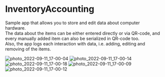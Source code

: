 # InventoryAccounting

Sample app that allows you to store and edit data about computer hardware.<br>
The data about the items can be either entered directly or via QR-code, and every manually added item can also be serialized in QR-code too.<br>
Also, the app logs each interaction with data, i.e. adding, editing and removing of the items.<br>

![photo_2022-09-11_17-00-04](https://user-images.githubusercontent.com/57017176/189531581-16a6008b-5c7a-41e7-a894-4f2e44c8d7ad.jpg)
![photo_2022-09-11_17-00-14](https://user-images.githubusercontent.com/57017176/189531583-81d3fd06-af7e-4eb6-b9bf-31d29d0183e6.jpg)
![photo_2022-09-11_17-00-18](https://user-images.githubusercontent.com/57017176/189531584-3aa87d64-6379-4bdf-b67a-81d85032932e.jpg)
![photo_2022-09-11_17-00-09](https://user-images.githubusercontent.com/57017176/189531585-afbc580e-230c-4bff-bc53-74b73068710d.jpg)
![photo_2022-09-11_17-00-12](https://user-images.githubusercontent.com/57017176/189531587-f5ebd12f-2ae1-49d0-a3c7-1cb8e087c883.jpg)
